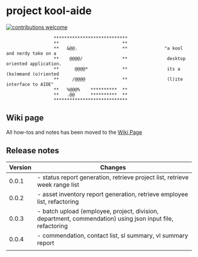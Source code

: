 # project kool-aide
[![contributions welcome](https://img.shields.io/badge/contributions-welcome-brightgreen.svg?style=flat)](https://github.com/dwyl/esta/issues)

```                                           
                  ****************************    
                  **                        **              
                  **   &@@.                 **              "a kool and nerdy take on a
                  **    @@@@/               **               desktop oriented application.
                  **      @@@@*             **               its a (ko)mmand (o)riented
                  **     /@@@@              **               (l)ite interface to AIDE"
                  **   %@@@%    **********  **   
                  **   .@@      **********  **  
                  ****************************        
```

## Wiki page

All how-tos and notes has been moved to the [Wiki Page](https://github.com/rsx-labs/kool-aide/wiki)

## Release notes

|   Version	|  Changes 	|
|---	|---	|
|  0.0.1 	|  - status report generation, retrieve project list, retrieve week range list	|
|   0.0.2	|  - asset inventory report generation, retrieve employee list, refactoring	|
|   0.0.3	|  - batch upload (employee, project, division, department, commendation) using json input file,  refactoring	|
|  0.0.4	| - commendation, contact list, sl summary, vl summary report  	|
|     |     |
